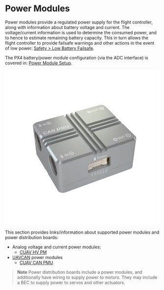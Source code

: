 # Power Modules

Power modules provide a regulated power supply for the flight controller, along with information about battery voltage and current.
The voltage/current information is used to determine the consumed power, and to hence to estimate remaining battery capacity.
This in turn allows the flight controller to provide failsafe warnings and other actions in the event of low power: [Safety > Low Battery Failsafe](../config/safety.md#low-battery-failsafe).

The PX4 battery/power module configuration (via the ADC interface) is covered in: [Power Module Setup](../config/battery.md).

![CAN PMU](../../assets/hardware/power_module/can_pmu.jpg)

This section provides links/information about supported power modules and power distribution boards:

* Analog voltage and current power modules:
  * [CUAV HV PM](../power_module/hv_pm.md)
* [UAVCAN](https://new.uavcan.org/) power modules
  * [CUAV CAN PMU](../power_module/can_pmu.md)

> **Note** Power distribution boards include a power modules, and additionally have wiring to supply power to motors.
  They may include a BEC to supply power to servos and other actuators.
